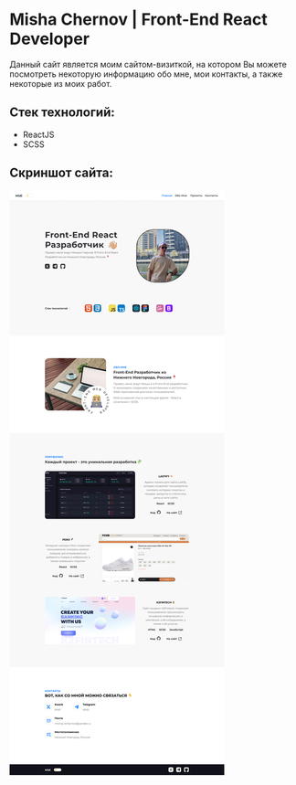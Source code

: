# Misha Chernov | Front-End React Developer

Данный сайт является моим сайтом-визиткой, на котором Вы можете посмотреть некоторую информацию обо мне, мои контакты, а также некоторые из моих работ.

## Стек технологий:
- ReactJS
- SCSS

## Скриншот сайта:
<img alt="Скриншот Сайта" src="./src/assets/images/website-screenshot.jpg"/>
